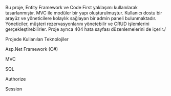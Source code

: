 Bu proje, Entity Framework ve Code First yaklaşımı kullanılarak tasarlanmıştır. MVC ile modüler bir yapı oluşturulmuştur. Kullanıcı dostu bir arayüz ve yöneticilere kolaylık sağlayan bir admin paneli bulunmaktadır. Yöneticiler, müşteri rezervasyonlarını yönetebilir ve CRUD işlemlerini gerçekleştirebilirler. Proje ayrıca 404 hata sayfası düzenlemelerini de içerir./

Projede Kullanılan Teknolojiler


Asp.Net Framework (C#)

MVC

SQL

Authorize


Session

